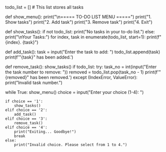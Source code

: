 todo_list = []  # This list stores all tasks

def show_menu():
    print("\n===== TO-DO LIST MENU =====")
    print("1. Show tasks")
    print("2. Add task")
    print("3. Remove task")
    print("4. Exit")

def show_tasks():
    if not todo_list:
        print("No tasks in your to-do list.")
    else:
        print("\nYour Tasks:")
        for index, task in enumerate(todo_list, start=1):
            print(f"{index}. {task}")

def add_task():
    task = input("Enter the task to add: ")
    todo_list.append(task)
    print(f'"{task}" has been added.')

def remove_task():
    show_tasks()
    if todo_list:
        try:
            task_no = int(input("Enter the task number to remove: "))
            removed = todo_list.pop(task_no - 1)
            print(f'"{removed}" has been removed.')
        except (IndexError, ValueError):
            print("Invalid task number.")

while True:
    show_menu()
    choice = input("Enter your choice (1-4): ")

    if choice == '1':
        show_tasks()
    elif choice == '2':
        add_task()
    elif choice == '3':
        remove_task()
    elif choice == '4':
        print("Exiting... Goodbye!")
        break
    else:
        print("Invalid choice. Please select from 1 to 4.")

